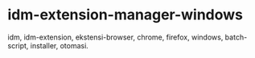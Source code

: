 # idm-extension-manager-windows
idm, idm-extension, ekstensi-browser, chrome, firefox, windows, batch-script, installer, otomasi.
